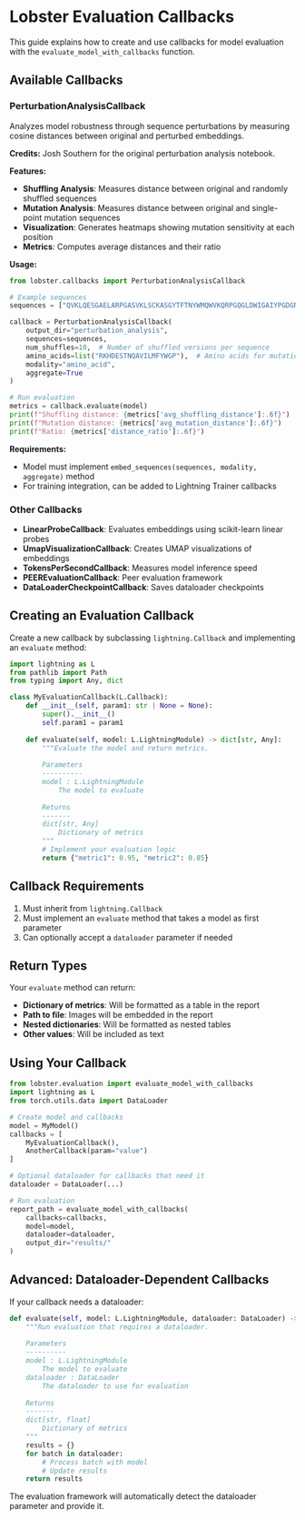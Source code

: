 # Lobster Evaluation Callbacks

This guide explains how to create and use callbacks for model evaluation with the `evaluate_model_with_callbacks` function.

## Available Callbacks

### PerturbationAnalysisCallback

Analyzes model robustness through sequence perturbations by measuring cosine distances between original and perturbed embeddings.

**Credits:** Josh Southern for the original perturbation analysis notebook.

**Features:**
- **Shuffling Analysis**: Measures distance between original and randomly shuffled sequences
- **Mutation Analysis**: Measures distance between original and single-point mutation sequences  
- **Visualization**: Generates heatmaps showing mutation sensitivity at each position
- **Metrics**: Computes average distances and their ratio

**Usage:**
```python
from lobster.callbacks import PerturbationAnalysisCallback

# Example sequences
sequences = ["QVKLQESGAELARPGASVKLSCKASGYTFTNYWMQWVKQRPGQGLDWIGAIYPGDGNTRYTHKFKGKATLTADKSSSTAYMQLSSLASEDSGVYYCARGEGNYAWFAYWGQGTTVTVSS"]

callback = PerturbationAnalysisCallback(
    output_dir="perturbation_analysis",
    sequences=sequences,
    num_shuffles=10,  # Number of shuffled versions per sequence
    amino_acids=list("RKHDESTNQAVILMFYWGP"),  # Amino acids for mutations
    modality="amino_acid",
    aggregate=True
)

# Run evaluation
metrics = callback.evaluate(model)
print(f"Shuffling distance: {metrics['avg_shuffling_distance']:.6f}")
print(f"Mutation distance: {metrics['avg_mutation_distance']:.6f}")
print(f"Ratio: {metrics['distance_ratio']:.6f}")
```

**Requirements:**
- Model must implement `embed_sequences(sequences, modality, aggregate)` method
- For training integration, can be added to Lightning Trainer callbacks

### Other Callbacks

- **LinearProbeCallback**: Evaluates embeddings using scikit-learn linear probes
- **UmapVisualizationCallback**: Creates UMAP visualizations of embeddings
- **TokensPerSecondCallback**: Measures model inference speed
- **PEEREvaluationCallback**: Peer evaluation framework
- **DataLoaderCheckpointCallback**: Saves dataloader checkpoints

## Creating an Evaluation Callback

Create a new callback by subclassing `lightning.Callback` and implementing an `evaluate` method:

```python
import lightning as L
from pathlib import Path
from typing import Any, dict

class MyEvaluationCallback(L.Callback):
    def __init__(self, param1: str | None = None):
        super().__init__()
        self.param1 = param1
        
    def evaluate(self, model: L.LightningModule) -> dict[str, Any]:
        """Evaluate the model and return metrics.
        
        Parameters
        ----------
        model : L.LightningModule
            The model to evaluate
            
        Returns
        -------
        dict[str, Any]
            Dictionary of metrics
        """
        # Implement your evaluation logic
        return {"metric1": 0.95, "metric2": 0.85}
```

## Callback Requirements

1. Must inherit from `lightning.Callback`
2. Must implement an `evaluate` method that takes a model as first parameter
3. Can optionally accept a `dataloader` parameter if needed

## Return Types

Your `evaluate` method can return:

- **Dictionary of metrics**: Will be formatted as a table in the report
- **Path to file**: Images will be embedded in the report
- **Nested dictionaries**: Will be formatted as nested tables
- **Other values**: Will be included as text

## Using Your Callback

```python
from lobster.evaluation import evaluate_model_with_callbacks
import lightning as L
from torch.utils.data import DataLoader

# Create model and callbacks
model = MyModel()
callbacks = [
    MyEvaluationCallback(),
    AnotherCallback(param="value")
]

# Optional dataloader for callbacks that need it
dataloader = DataLoader(...)

# Run evaluation
report_path = evaluate_model_with_callbacks(
    callbacks=callbacks,
    model=model,
    dataloader=dataloader,
    output_dir="results/"
)
```

## Advanced: Dataloader-Dependent Callbacks

If your callback needs a dataloader:

```python
def evaluate(self, model: L.LightningModule, dataloader: DataLoader) -> dict[str, float]:
    """Run evaluation that requires a dataloader.
    
    Parameters
    ----------
    model : L.LightningModule
        The model to evaluate
    dataloader : DataLoader
        The dataloader to use for evaluation
        
    Returns
    -------
    dict[str, float]
        Dictionary of metrics
    """
    results = {}
    for batch in dataloader:
        # Process batch with model
        # Update results
    return results
```

The evaluation framework will automatically detect the dataloader parameter and provide it. 